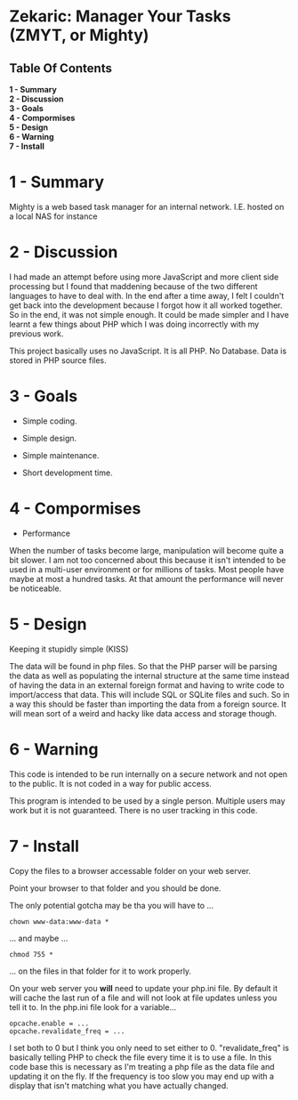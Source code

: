 
# Zekaric: Manager Your Tasks (ZMYT, or Mighty)

## Table Of Contents
**1 - Summary**<br />
**2 - Discussion**<br />
**3 - Goals**<br />
**4 - Compormises**<br />
**5 - Design**<br />
**6 - Warning**<br />
**7 - Install**<br />

# 1 - Summary

Mighty is a web based task manager for an internal network.  I.E. hosted on a local NAS for instance

# 2 - Discussion

I had made an attempt before using more JavaScript and more client side processing but I found that maddening because of the two different languages to have to deal with.  In the end after a time away, I felt I couldn't get back into the development because I forgot how it all worked together.  So in the end, it was not simple enough.  It could be made simpler and I have learnt a few things about PHP which I was doing incorrectly with my previous work.

This project basically uses no JavaScript.  It is all PHP.  No Database.  Data is stored in PHP source files.

# 3 - Goals

*  Simple coding.

*  Simple design.

*  Simple maintenance.

*  Short development time.

# 4 - Compormises

*  Performance

When the number of tasks become large, manipulation will become quite a bit slower.  I am not too concerned about this because it isn't intended to be used in a multi-user environment or for millions of tasks.  Most people have maybe at most a hundred tasks.  At that amount the performance will never be noticeable.

# 5 - Design

Keeping it stupidly simple (KISS)

The data will be found in php files.  So that the PHP parser will be parsing the data as well as populating the internal structure at the same time instead of having the data in an external foreign format and having to write code to import/access that data.  This will include SQL or SQLite files and such.  So in a way this should be faster than importing the data from a foreign source.  It will mean sort of a weird and hacky like data access and storage though.

# 6 - Warning

This code is intended to be run internally on a secure network and not open to the public.  It is not coded in a way for public access.

This program is intended to be used by a single person.  Multiple users may work but it is not guaranteed.  There is no user tracking in this code.

# 7 - Install

Copy the files to a browser accessable folder on your web server.

Point your browser to that folder and you should be done.

The only potential gotcha may be tha you will have to ...

```
chown www-data:www-data *
```

... and maybe ...

```
chmod 755 *
```

... on the files in that folder for it to work properly.

On your web server you **will** need to update your php.ini file.  By default it will cache the last run of a file and will not look at file updates unless you tell it to.  In the php.ini file look for a variable...

```
opcache.enable = ...
opcache.revalidate_freq = ...
```

I set both to 0 but I think you only need to set either to 0.  "revalidate_freq" is basically telling PHP to check the file every time it is to use a file.  In this code base this is necessary as I'm treating a php file as the data file and updating it on the fly.  If the frequency is too slow you may end up with a display that isn't matching what you have actually changed.
